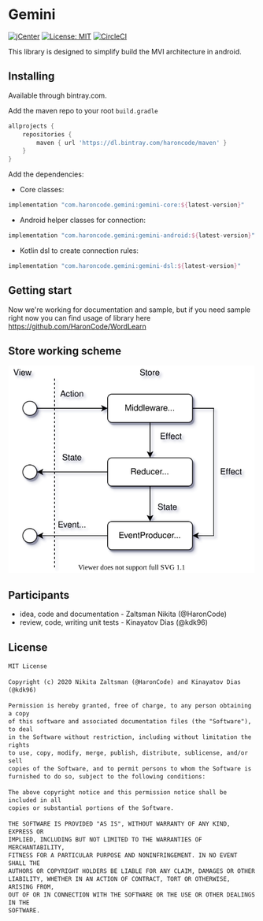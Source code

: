 # Gemini
[![jCenter](https://api.bintray.com/packages/haroncode/maven/gemini-core/images/download.svg)](https://bintray.com/haroncode/maven/gemini-core/_latestVersion)
[![License: MIT](https://img.shields.io/badge/License-MIT-yellow.svg)](https://opensource.org/licenses/MIT)
[![CircleCI](https://circleci.com/gh/HaronCode/Gemini.svg?style=svg)](https://circleci.com/gh/HaronCode/Gemini)

This library is designed to simplify build the MVI architecture in android.

## Installing
Available through bintray.com.

Add the maven repo to your root `build.gradle`

```groovy
allprojects {
    repositories {
        maven { url 'https://dl.bintray.com/haroncode/maven' }
    }
}
```

Add the dependencies:
- Core classes:
```groovy
implementation "com.haroncode.gemini:gemini-core:${latest-version}"
```
- Android helper classes for connection:
```groovy
implementation "com.haroncode.gemini:gemini-android:${latest-version}"
```
- Kotlin dsl to create connection rules:
```groovy
implementation "com.haroncode.gemini:gemini-dsl:${latest-version}"
```
## Getting start
Now we're working for documentation and sample, but if you need sample right now you can find usage of library here https://github.com/HaronCode/WordLearn

## Store working scheme

<img width="500 px" src="/doc/gemini_store_scheme.svg"/>

## Participants
+ idea, code and documentation - Zaltsman Nikita (@HaronCode)
+ review, code, writing unit tests - Kinayatov Dias (@kdk96)

## License
```
MIT License

Copyright (c) 2020 Nikita Zaltsman (@HaronCode) and Kinayatov Dias (@kdk96)

Permission is hereby granted, free of charge, to any person obtaining a copy
of this software and associated documentation files (the "Software"), to deal
in the Software without restriction, including without limitation the rights
to use, copy, modify, merge, publish, distribute, sublicense, and/or sell
copies of the Software, and to permit persons to whom the Software is
furnished to do so, subject to the following conditions:

The above copyright notice and this permission notice shall be included in all
copies or substantial portions of the Software.

THE SOFTWARE IS PROVIDED "AS IS", WITHOUT WARRANTY OF ANY KIND, EXPRESS OR
IMPLIED, INCLUDING BUT NOT LIMITED TO THE WARRANTIES OF MERCHANTABILITY,
FITNESS FOR A PARTICULAR PURPOSE AND NONINFRINGEMENT. IN NO EVENT SHALL THE
AUTHORS OR COPYRIGHT HOLDERS BE LIABLE FOR ANY CLAIM, DAMAGES OR OTHER
LIABILITY, WHETHER IN AN ACTION OF CONTRACT, TORT OR OTHERWISE, ARISING FROM,
OUT OF OR IN CONNECTION WITH THE SOFTWARE OR THE USE OR OTHER DEALINGS IN THE
SOFTWARE.
```
